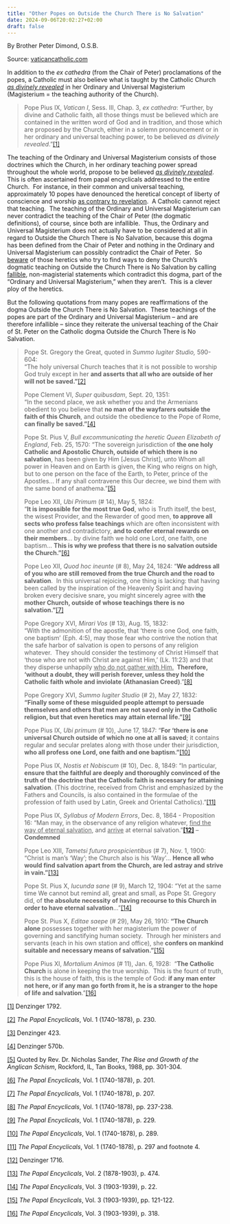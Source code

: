 ```yaml
---
title: "Other Popes on Outside the Church There is No Salvation"
date: 2024-09-06T20:02:27+02:00
draft: false
---
```



By Brother Peter Dimond, O.S.B.

Source: [vaticancatholic.com](https://vaticancatholic.com/other-popes-salvation)


<p>In addition to the <em>ex cathedra</em> (from the Chair of Peter) proclamations of the popes, a Catholic must also believe what is taught by the Catholic Church <em><u>as divinely revealed</u></em> in her Ordinary and Universal Magisterium (Magisterium = the teaching authority of the Church).</p>
<blockquote>
<p>Pope Pius IX, <em>Vatican I</em>, Sess. III, Chap. 3, <em>ex cathedra</em>: “Further, by divine and Catholic faith, all those things must be believed which are contained in the written word of God and in tradition, and those which are proposed by the Church, either in a solemn pronouncement or in her ordinary and universal teaching power, to be believed <em>as divinely revealed</em>.”<a href="#_edn1" name="_ednref1">[1]</a></p>
</blockquote>
<p>The teaching of the Ordinary and Universal Magisterium consists of those doctrines which the Church, in her ordinary teaching power spread throughout the whole world, propose to be believed <em><u>as divinely revealed</u></em>.  This is often ascertained from papal encyclicals addressed to the entire Church.  For instance, in their common and universal teaching, approximately 10 popes have denounced the heretical concept of liberty of conscience and worship <u>as contrary to revelation</u>.  A Catholic cannot reject that teaching.  The teaching of the Ordinary and Universal Magisterium can never contradict the teaching of the Chair of Peter (the dogmatic definitions), of course, since both are infallible.  Thus, the Ordinary and Universal Magisterium does not actually have to be considered at all in regard to Outside the Church There is No Salvation, because this dogma has been defined from the Chair of Peter and nothing in the Ordinary and Universal Magisterium can possibly contradict the Chair of Peter.  So <u>beware</u> of those heretics who try to find ways to deny the Church’s dogmatic teaching on Outside the Church There is No Salvation by calling <u>fallible</u>, non-magisterial statements which contradict this dogma, part of the “Ordinary and Universal Magisterium,” when they aren’t.  This is a clever ploy of the heretics. </p>
<p>But the following quotations from many popes are reaffirmations of the dogma Outside the Church There is No Salvation.  These teachings of the popes are part of the Ordinary and Universal Magisterium – and are therefore infallible – since they reiterate the universal teaching of the Chair of St. Peter on the Catholic dogma Outside the Church There is No Salvation.</p>
<blockquote>
<p>Pope St. Gregory the Great, quoted in <em>Summo Iugiter Studio, </em>590-604:<br />“The holy universal Church teaches that it is not possible to worship God truly except in her <strong>and asserts that all who are outside of her will not be saved.”</strong><a href="#_edn2" name="_ednref2">[2]</a></p>
<p>Pope Clement VI, <em>Super quibusdam</em>, Sept. 20, 1351:<br />“In the second place, we ask whether you and the Armenians obedient to you believe that <strong>no man</strong> <strong>of the wayfarers outside the faith of this Church</strong>, and outside the obedience to the Pope of Rome, <strong>can finally be saved.”</strong><a href="#_edn4" name="_ednref4">[4]</a></p>
<p>Pope St. Pius V, <em>Bull excommunicating the heretic Queen Elizabeth of England</em>, Feb. 25, 1570: “The sovereign jurisdiction of <strong>the one holy Catholic and Apostolic Church, outside of which there is no salvation</strong>, has been given by Him [Jesus Christ], unto Whom all power in Heaven and on Earth is given, the King who reigns on high, but to one person on the face of the Earth, to Peter, prince of the Apostles... If any shall contravene this Our decree, we bind them with the same bond of anathema.”<a href="#_edn5" name="_ednref5">[5]</a></p>
<p>Pope Leo XII, <em>Ubi Primum</em> (# 14), May 5, 1824:<br />“<strong>It is impossible for the most true God</strong>, who is Truth itself, the best, the wisest Provider, and the Rewarder of good men, <strong>to approve all sects who profess false teachings</strong> which are often inconsistent with one another and contradictory, <strong>and to confer eternal rewards on their members</strong>… by divine faith we hold one Lord, one faith, one baptism… <strong>This is why we profess that there is no salvation outside the Church.”</strong><a href="#_edn6" name="_ednref6">[6]</a></p>
<p>Pope Leo XII, <em>Quod hoc ineunte</em> (# 8), May 24, 1824: “<strong>We address all of you who are still removed from the true Church and the road to salvation</strong>.  In this universal rejoicing, one thing is lacking: that having been called by the inspiration of the Heavenly Spirit and having broken every decisive snare, you might sincerely agree with <strong>the mother Church, outside of whose teachings there is no salvation.”</strong><a href="#_edn7" name="_ednref7">[7]</a></p>
<p>Pope Gregory XVI, <em>Mirari Vos</em> (# 13), Aug. 15, 1832:  <br />“With the admonition of the apostle, that ‘there is one God, one faith, one baptism’ (Eph. 4:5), may those fear who contrive the notion that the safe harbor of salvation is open to persons of any religion whatever.  They should consider the testimony of Christ Himself that ‘those who are not with Christ are against Him,’ (Lk. 11:23) and that they disperse unhappily <u>who do not gather with Him.</u> <strong> Therefore, ‘without a doubt, they will perish forever, unless they hold the Catholic faith whole and inviolate</strong> <strong>(Athanasian Creed)</strong>.”<a href="#_edn8" name="_ednref8">[8]</a></p>
<p>Pope Gregory XVI, <em>Summo Iugiter Studio</em> (# 2), May 27, 1832:<br /><strong>“Finally some of these misguided people attempt to persuade themselves and others that men are not saved only in the Catholic religion, but that even heretics may attain eternal life.”</strong><a href="#_edn9" name="_ednref9">[9]</a></p>
<p>Pope Pius IX, <em>Ubi primum </em>(# 10), June 17, 1847: “<strong>For ‘there is one universal Church outside of which no one at all is saved</strong>; it contains regular and secular prelates along with those under their jurisdiction, <strong>who all profess one Lord, one faith and one baptism.”</strong><a href="#_edn10" name="_ednref10">[10]</a></p>
<p>Pope Pius IX, <em>Nostis et Nobiscum </em>(# 10), Dec. 8, 1849: “In particular, <strong>ensure that the faithful are deeply and thoroughly convinced of the truth of the doctrine that the Catholic faith is necessary for attaining salvation</strong>. (This doctrine, received from Christ and emphasized by the Fathers and Councils, is also contained in the formulae of the profession of faith used by Latin, Greek and Oriental Catholics).”<a href="#_edn11" name="_ednref11">[11]</a></p>
<p>Pope Pius IX, <em>Syllabus of Modern Errors</em>, Dec. 8, 1864 - Proposition 16: “Man may, in the observance of any religion whatever, <u>find the way of eternal salvation</u>, and <u>arrive</u> at eternal salvation.”<a href="#_edn12" name="_ednref12"><strong>[12]</strong></a> – <strong>Condemned</strong></p>
<p>Pope Leo XIII, <em>Tametsi futura prospicientibus </em>(# 7), Nov. 1, 1900:<em>  </em>“Christ is man’s ‘Way’; the Church also is his ‘Way’… <strong>Hence all who would find salvation apart from the Church, are led astray and strive in vain.”</strong><a href="#_edn13" name="_ednref13">[13]</a></p>
<p>Pope St. Pius X, <em>Iucunda sane</em> (# 9), March 12, 1904: “Yet at the same time We cannot but remind all, great and small, as Pope St. Gregory did, of <strong>the absolute necessity of having recourse to this Church in order to have eternal salvation</strong>…”<a href="#_edn14" name="_ednref14">[14]</a></p>
<p>Pope St. Pius X, <em>Editae saepe</em> (# 29), May 26, 1910: <strong>“The Church alone</strong> possesses together with her magisterium the power of governing and sanctifying human society.  Through her ministers and servants (each in his own station and office), she <strong>confers on mankind suitable and necessary means of salvation.”</strong><a href="#_edn15" name="_ednref15">[15]</a></p>
<p>Pope Pius XI, <em>Mortalium Animos</em> (# 11), Jan. 6, 1928:  “<strong>The Catholic Church</strong> is alone in keeping the true worship.  This is the fount of truth, this is the house of faith, this is the temple of God: <strong>if any man enter not here, or if any man go forth from it, he is a stranger to the hope of life and salvation</strong>.”<a href="#_edn16" name="_ednref16">[16]</a></p>
</blockquote>


<div class="footnotes">
<div>
<p><a href="#_ednref1" name="_edn1">[1]</a> Denzinger 1792.</p>
</div>
<div>
<p><a href="#_ednref2" name="_edn2">[2]</a> <em>The Papal Encyclicals</em>, Vol. 1 (1740-1878), p. 230.</p>
</div>
<div>
<p><a href="#_ednref3" name="_edn3">[3]</a> Denzinger 423.</p>
</div>
<div>
<p><a href="#_ednref4" name="_edn4">[4]</a> Denzinger 570b.</p>
</div>
<div>
<p><a href="#_ednref5" name="_edn5">[5]</a> Quoted by Rev. Dr. Nicholas Sander, <em>The Rise and Growth of the Anglican Schism</em>, Rockford, IL, Tan Books, 1988, pp. 301-304.</p>
</div>
<div>
<p><a href="#_ednref6" name="_edn6">[6]</a> <em>The Papal Encyclicals</em>, Vol. 1 (1740-1878), p. 201.</p>
</div>
<div>
<p><a href="#_ednref7" name="_edn7">[7]</a> <em>The Papal Encyclicals</em>, Vol. 1 (1740-1878), p. 207.</p>
</div>
<div>
<p><a href="#_ednref8" name="_edn8">[8]</a> <em>The Papal Encyclicals</em>, Vol. 1 (1740-1878), pp. 237-238.</p>
</div>
<div>
<p><a href="#_ednref9" name="_edn9">[9]</a> <em>The Papal Encyclicals</em>, Vol. 1 (1740-1878), p. 229.</p>
</div>
<div>
<p><a href="#_ednref10" name="_edn10">[10]</a> <em>The Papal Encyclicals</em>, Vol. 1 (1740-1878), p. 289.</p>
</div>
<div>
<p><a href="#_ednref11" name="_edn11">[11]</a> <em>The Papal Encyclicals</em>, Vol. 1 (1740-1878), p. 297 and footnote 4.</p>
</div>
<div>
<p><a href="#_ednref12" name="_edn12">[12]</a> Denzinger 1716.</p>
</div>
<div>
<p><a href="#_ednref13" name="_edn13">[13]</a> <em>The Papal Encyclicals</em>, Vol. 2 (1878-1903), p. 474.</p>
</div>
<div>
<p><a href="#_ednref14" name="_edn14">[14]</a> <em>The Papal Encyclicals</em>, Vol. 3 (1903-1939), p. 22.</p>
</div>
<div>
<p><a href="#_ednref15" name="_edn15">[15]</a> <em>The Papal Encyclicals</em>, Vol. 3 (1903-1939), pp. 121-122.</p>
</div>
<div>
<p><a href="#_ednref16" name="_edn16">[16]</a> <em>The Papal Encyclicals</em>, Vol. 3 (1903-1939), p. 318.</p>
</div>
</div>
</div>
